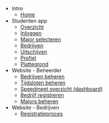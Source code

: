 - Intro
    - [Home](/)
- Studenten app
    - [Overzicht](app.md)
    - [Inloggen](app/inloggen.md)
    - [Major selecteren](app/major-kiezen.md)
    - [Bedrijven](app/bedrijven.md)
    - [Uitschijven](app/student-uitschrijven.md)
    - [Profiel](app/student-profiel.md)
    - [Plattegrond](app/student-map.md)
- Website - Beheerder
    - [Bedrijven beheren](web/bedrijven-beheren.md)
    - [Tijdsloten beheren](web/tijdsloten-beheren.md)
    - [Speedmeet overzicht (dashboard)](/web/speedmeet-dashboard.md)
    - [Bedrijf registreren](/web/registratieproces.md)
    - [Majors beheren](/web/majors.md)
- Website - Bedrijven
    - [Registratieproces](web-bedrijf/registratieproces.md)